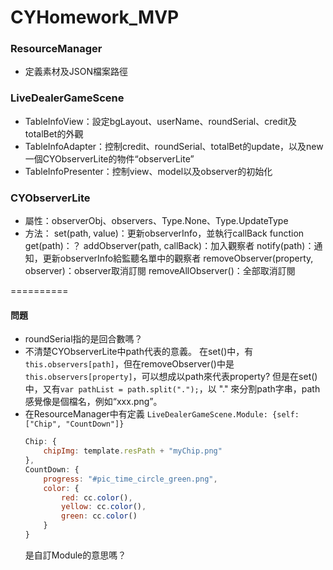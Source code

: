 # CYHomework_MVP
### ResourceManager
- 定義素材及JSON檔案路徑

### LiveDealerGameScene

- TableInfoView：設定bgLayout、userName、roundSerial、credit及totalBet的外觀
- TableInfoAdapter：控制credit、roundSerial、totalBet的update，以及new一個CYObserverLite的物件“observerLite”
- TableInfoPresenter：控制view、model以及observer的初始化

### CYObserverLite

- 屬性：observerObj、observers、Type.None、Type.UpdateType
- 方法：
    set(path, value)：更新observerInfo，並執行callBack function
    get(path)：？
    addObserver(path, callBack)：加入觀察者
    notify(path)：通知，更新observerInfo給監聽名單中的觀察者
    removeObserver(property, observer)：observer取消訂閱
    removeAllObserver()：全部取消訂閱

========== 
#### 問題
- roundSerial指的是回合數嗎？
- 不清楚CYObserverLite中path代表的意義。
在set()中，有`this.observers[path]`，但在removeObserver()中是`this.observers[property]`，可以想成以path來代表property?
但是在set()中，又有`var pathList = path.split(".");`，以 "." 來分割path字串，path感覺像是個檔名，例如“xxx.png”。
- 在ResourceManager中有定義
    `LiveDealerGameScene.Module: {self: ["Chip", "CountDown"]}`
    ```js
    Chip: {
        chipImg: template.resPath + "myChip.png"
    },
    CountDown: {
        progress: "#pic_time_circle_green.png",
        color: {
            red: cc.color(),
            yellow: cc.color(),
            green: cc.color()
        }
    }
    ```
    是自訂Module的意思嗎？


